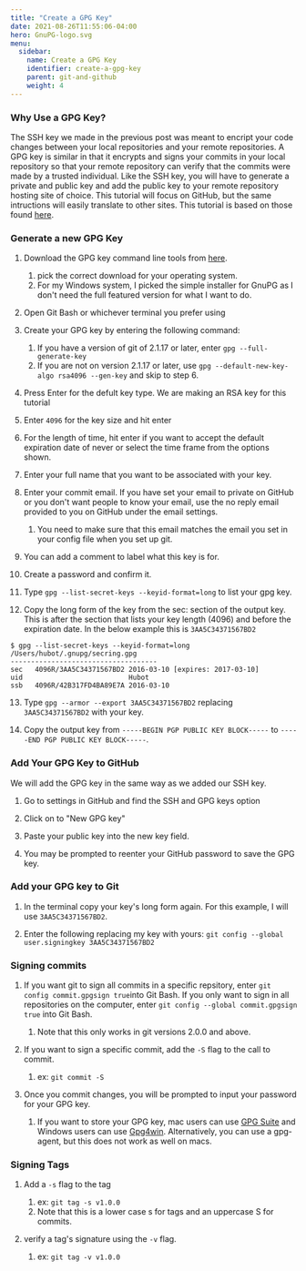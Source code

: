 ```yaml
---
title: "Create a GPG Key"
date: 2021-08-26T11:55:06-04:00
hero: GnuPG-logo.svg
menu:
  sidebar:
    name: Create a GPG Key
    identifier: create-a-gpg-key
    parent: git-and-github
    weight: 4
---
```

### Why Use a GPG Key?
The SSH key we made in the previous post was meant to encript your code changes between your local repositories and your remote repositories. A GPG key is similar in that it encrypts and signs your commits in your local repository so that your remote repository can verify that the commits were made by a trusted individual. Like the SSH key, you will have to generate a private and public key and add the public key to your remote repository hosting site of choice. This tutorial will focus on GitHub, but the same intructions will easily translate to other sites. This tutorial is based on those found [here](https://docs.github.com/en/github/authenticating-to-github/managing-commit-signature-verification/about-commit-signature-verification).

### Generate a new GPG Key
1. Download the GPG key command line tools from [here](https://www.gnupg.org/download/).
   1. pick the correct download for your operating system.
   2. For my Windows system, I picked the simple installer for GnuPG as I don't need the full featured version for what I want to do.


2. Open Git Bash or whichever terminal you prefer using


3. Create your GPG key by entering the following command:
   1. If you have a version of git of 2.1.17 or later, enter `gpg --full-generate-key`
   2. If you are not on version 2.1.17 or later, use `gpg --default-new-key-algo rsa4096 --gen-key` and skip to step 6.


4. Press Enter for the defult key type. We are making an RSA key for this tutorial


5. Enter `4096` for the key size and hit enter


6. For the length of time, hit enter if you want to accept the default expiration date of never or select the time frame from the options shown.


7. Enter your full name that you want to be associated with your key.


8. Enter your commit email. If you have set your email to private on GitHub or you don't want people to know your email, use the no reply email provided to you on GitHub under the email settings.
   1. You need to make sure that this email matches the email you set in your config file when you set up git.


9. You can add a comment to label what this key is for.


10. Create a password and confirm it.


11. Type `gpg --list-secret-keys --keyid-format=long` to list your gpg key.


12. Copy the long form of the key from the sec: section of the output key. This is after the section that lists your key length (4096) and before the expiration date. In the below example this is `3AA5C34371567BD2`

````
$ gpg --list-secret-keys --keyid-format=long
/Users/hubot/.gnupg/secring.gpg
------------------------------------
sec   4096R/3AA5C34371567BD2 2016-03-10 [expires: 2017-03-10]
uid                          Hubot
ssb   4096R/42B317FD4BA89E7A 2016-03-10
````
13. Type `gpg --armor --export 3AA5C34371567BD2` replacing `3AA5C34371567BD2` with your key.


14. Copy the output key from `-----BEGIN PGP PUBLIC KEY BLOCK-----` to `-----END PGP PUBLIC KEY BLOCK-----`.

### Add Your GPG Key to GitHub
We will add the GPG key in the same way as we added our SSH key.

1. Go to settings in GitHub and find the SSH and GPG keys option


3. Click on to "New GPG key"


4. Paste your public key into the new key field.


5. You may be prompted to reenter your GitHub password to save the GPG key.

### Add your GPG key to Git
1. In the terminal copy your key's long form again. For this example, I will use `3AA5C34371567BD2`.


2. Enter the following replacing my key with yours: `git config --global user.signingkey 3AA5C34371567BD2`

### Signing commits
1. If you want git to sign all commits in a specific repsitory, enter `git config commit.gpgsign true`into Git Bash. If you only want to sign in all repositories on the computer, enter `git config --global commit.gpgsign true` into Git Bash.
   1. Note that this only works in git versions 2.0.0 and above.


2. If you want to sign a specific commit, add the `-S` flag to the call to commit.
   1. ex: `git commit -S`


3. Once you commit changes, you will be prompted to input your password for your GPG key.
   1. If you want to store your GPG key, mac users can use [GPG Suite](https://gpgtools.org/) and Windows users can use [Gpg4win](https://www.gpg4win.org/). Alternatively, you can use a gpg-agent, but this does not work as well on macs.

### Signing Tags
1. Add a `-s` flag to the tag
   1. ex: `git tag -s v1.0.0`
   2. Note that this is a lower case s for tags and an uppercase S for commits.


2. verify a tag's signature using the `-v` flag.
   1. ex: `git tag -v v1.0.0`
